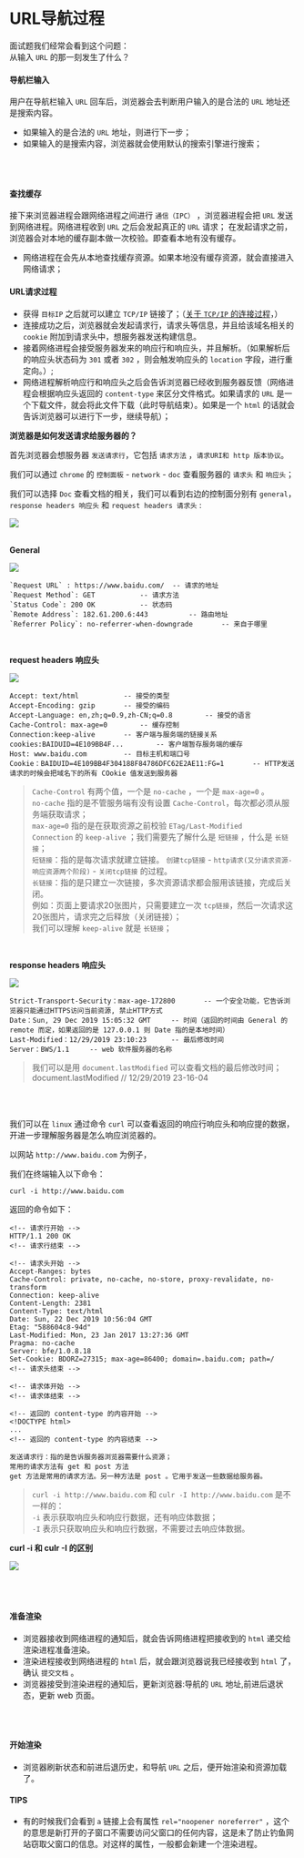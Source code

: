 # URL导航过程

面试题我们经常会看到这个问题：<br>
从输入 `URL` 的那一刻发生了什么？


#### 导航栏输入

用户在导航栏输入 `URL` 回车后，浏览器会去判断用户输入的是合法的 `URL` 地址还是搜索内容。
* 如果输入的是合法的 `URL` 地址，则进行下一步；
* 如果输入的是搜索内容，浏览器就会使用默认的搜索引擎进行搜索；
<br>
<br>

#### 查找缓存
接下来浏览器进程会跟网络进程之间进行 `通信（IPC）` ，浏览器进程会把 `URL` 发送到网络进程。网络进程收到 `URL` 之后会发起真正的 `URL` 请求；
在发起请求之前，浏览器会对本地的缓存副本做一次校验。即查看本地有没有缓存。
* 网络进程在会先从本地查找缓存资源。如果本地没有缓存资源，就会直接进入网络请求；


#### URL请求过程

* 获得 `目标IP` 之后就可以建立 `TCP/IP` 链接了；（<a href="#/network/?id=tcp的链接过程">关于 `TCP/IP` 的连接过程</a>，）
* 连接成功之后，浏览器就会发起请求行，请求头等信息，并且给该域名相关的 `cookie` 附加到请求头中，想服务器发送构建信息。
* 接着网络进程会接受服务器发来的响应行和响应头，并且解析。（如果解析后的响应头状态码为 `301` 或者 `302` ，则会触发响应头的 `location` 字段，进行重定向。）;
* 网络进程解析响应行和响应头之后会告诉浏览器已经收到服务器反馈（网络进程会根据响应头返回的 `content-type` 来区分文件格式。如果请求的 `URL` 是一个下载文件，就会将此文件下载（此时导航结束）。如果是一个 `html` 的话就会告诉浏览器可以进行下一步，继续导航）；

<b>浏览器是如何发送请求给服务器的？</b>

首先浏览器会想服务器 `发送请求行`，它包括 `请求方法` ，`请求URI和 http 版本协议`。 

我们可以通过 `chrome` 的 `控制面板` - `network` - `doc` 查看服务器的 `请求头` 和 `响应头`；

我们可以选择 `Doc` 查看文档的相关，我们可以看到右边的控制面分别有 `general`，`response headers 响应头` 和 `request headers 请求头` :

<img src="../img/network.png">

<Br>
<Br>

<b>General</b>

<img src="../img/general.png">

```copy
`Request URL` : https://www.baidu.com/  -- 请求的地址
`Request Method`: GET           -- 请求方法
`Status Code`: 200 OK           -- 状态码
`Remote Address`: 182.61.200.6:443          -- 路由地址      
`Referrer Policy`: no-referrer-when-downgrade       -- 来自于哪里
```

<Br>


<b>request headers 响应头</b>

<img src="../img/request.png">

```copy
Accept: text/html           -- 接受的类型
Accept-Encoding: gzip       -- 接受的编码
Accept-Language: en,zh;q=0.9,zh-CN;q=0.8        -- 接受的语言
Cache-Control: max-age=0        -- 缓存控制
Connection:keep-alive       -- 客户端与服务端的链接关系
cookies:BAIDUID=4E109BB4F...        -- 客户端暂存服务端的缓存
Host: www.baidu.com         -- 目标主机和端口号
Cookie：BAIDUID=4E109BB4F304188F84786DFC62E2AE11:FG=1       -- HTTP发送请求的时候会把域名下的所有 COokie 值发送到服务器

```


>`Cache-Control` 有两个值，一个是 `no-cache` ，一个是 `max-age=0` 。<br>
`no-cache` 指的是不管服务端有没有设置 `Cache-Control`，每次都必须从服务端获取请求；<br>
`max-age=0` 指的是在获取资源之前校验 `ETag/Last-Modified`<br>
`Connection` 的 `keep-alive` ；我们需要先了解什么是 `短链接` ，什么是 `长链接`；<br>
`短链接`：指的是每次请求就建立链接。 `创建tcp链接` - `http请求(又分请求资源-响应资源两个阶段)` - `关闭tcp链接` 的过程。<Br>
`长链接`：指的是只建立一次链接，多次资源请求都会服用该链接，完成后关闭。<br>
例如：页面上要请求20张图片，只需要建立一次 `tcp链接`，然后一次请求这20张图片，请求完之后释放（关闭链接）；<br>
我们可以理解 `keep-alive` 就是 `长链接`；

<br>



<b>response headers 响应头</b>

<img src="../img/response.png">

```copy
Strict-Transport-Security：max-age-172800       -- 一个安全功能，它告诉浏览器只能通过HTTPS访问当前资源, 禁止HTTP方式
Date：Sun, 29 Dec 2019 15:05:32 GMT     -- 时间（返回的时间由 General 的 remote 而定，如果返回的是 127.0.0.1 则 Date 指的是本地时间）
Last-Modified：12/29/2019 23:10:23      -- 最后修改时间
Server：BWS/1.1     -- web 软件服务器的名称

```

>我们可以是用 `document.lastModified` 可以查看文档的最后修改时间；<Br>
document.lastModified           // 12/29/2019 23-16-04<br>


<Br>
<Br>


我们可以在 `linux` 通过命令 `curl` 可以查看返回的响应行响应头和响应提的数据，开进一步理解服务器是怎么响应浏览器的。

以网站 `http://www.baidu.com` 为例子，

我们在终端输入以下命令：

```copy
curl -i http://www.baidu.com
```

返回的命令如下：

```copy
<!-- 请求行开始 -->
HTTP/1.1 200 OK         
<!-- 请求行结束 -->

<!-- 请求头开始 -->
Accept-Ranges: bytes
Cache-Control: private, no-cache, no-store, proxy-revalidate, no-transform
Connection: keep-alive
Content-Length: 2381
Content-Type: text/html
Date: Sun, 22 Dec 2019 10:56:04 GMT
Etag: "588604c8-94d"
Last-Modified: Mon, 23 Jan 2017 13:27:36 GMT
Pragma: no-cache
Server: bfe/1.0.8.18
Set-Cookie: BDORZ=27315; max-age=86400; domain=.baidu.com; path=/
<!-- 请求头结束 -->

<!-- 请求体开始 -->
<!-- 请求体结束 -->

<!-- 返回的 content-type 的内容开始 -->
<!DOCTYPE html>
...
<!-- 返回的 content-type 的内容结束 -->

```


```copy
发送请求行：指的是告诉服务器浏览器需要什么资源；
常用的请求方法有 get 和 post 方法
get 方法是常用的请求方法。另一种方法是 post 。它用于发送一些数据给服务器。
```


>`curl -i http://www.baidu.com` 和 `culr -I http://www.baidu.com` 是不一样的：<Br>
`-i` 表示获取响应头和响应行数据，还有响应体数据；<Br>
`-I` 表示只获取响应头和响应行数据，不需要过去响应体数据。

<b>curl -i 和 culr -I 的区别</b>

<img src="../img/curl.jpg">


<Br>
<Br>
<br>
<br>

#### 准备渲染

* 浏览器接收到网络进程的通知后，就会告诉网络进程把接收到的 `html` 递交给渲染进程准备渲染。
* 渲染进程接收到网络进程的 `html` 后，就会跟浏览器说我已经接收到 `html` 了，确认 `提交文档` 。
* 浏览器接受到渲染进程的通知后，更新浏览器:导航的 `URL` 地址,前进后退状态，更新 web 页面。

<br>
<br>

#### 开始渲染

* 浏览器刷新状态和前进后退历史，和导航 `URL` 之后，便开始渲染和资源加载了。 


#### TIPS

* 有的时候我们会看到 `a` 链接上会有属性 `rel="noopener noreferrer"` ，这个的意思是新打开的子窗口不需要访问父窗口的任何内容，这是未了防止钓鱼网站窃取父窗口的信息。对这样的属性，一般都会新建一个渲染进程。